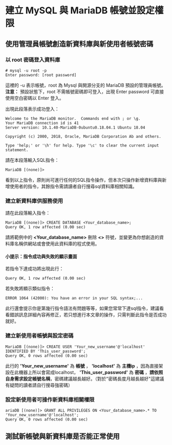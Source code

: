 # 建立 MySQL 與 MariaDB 帳號並設定權限

## 使用管理員帳號創造新資料庫與新使用者帳號密碼

### 以 root 密碼登入資料庫
    # mysql -u root -p  
    Enter password: [root password]

這裡的 -u 表示帳號，root 為 Mysql 與開源分支的 MariaDB 預設的管理員帳號。
**注意：** 預設狀態下，root 不需帳號密碼即可登入，出現 Enter password 可直接使用空白密碼以 Enter 登入。

出現此段落表示成功登入：  

    Welcome to the MariaDB monitor.  Commands end with ; or \g.  
    Your MariaDB connection id is 41  
    Server version: 10.1.40-MariaDB-0ubuntu0.18.04.1 Ubuntu 18.04  

    Copyright (c) 2000, 2018, Oracle, MariaDB Corporation Ab and others.  

    Type 'help;' or '\h' for help. Type '\c' to clear the current input statement.  

請在本段落輸入SQL指令：  

    MariaDB [(none)]>

看到以上指令，原則尚可進行任何的SQL指令操作，但本次只操作新增資料庫與新增使用者的指令，其餘指令需請讀者自行搜尋sql資料庫相關知識。

### 建立新資料庫供服務使用
請在此段落輸入指令：  

    MariaDB [(none)]> CREATE DATABASE <Your_database_name>;  
    Query OK, 1 row affected (0.00 sec)

請將範例中的 **<Your_database_name>** 刪除 **<>** 符號，並變更為你想創造的資料庫名稱供網站或會使用此資料庫的程式使用。

#### 小提示：指令成功與失敗的顯示畫面

若指令下達成功將出現此行：  

    Query OK, 1 row affected (0.00 sec)

若失敗將顯示類似指令：  

    ERROR 1064 (42000): You have an error in your SQL syntax;...

此行還會提示你是第幾行指令語法有問題等等，如果您常常下達sql指令，建議看看錯誤訊息詳細內容再修正，若只想進行本文章的操作，只需判斷此指令是否成功就好。

### 建立新使用者帳號與設定密碼

    MariaDB [(none)]> CREATE USER 'Your_new_username'@'localhost' IDENTIFIED BY 'This_user_password';
    Query OK, 0 rows affected (0.00 sec)

此行的 **'Your_new_username'** 為 **帳號** ， **'localhost'** 為 **主機ip** ，因為直接架設在此機器上所以會寫成localhost， **'This_user_password'** 為 **密碼** ，**請依照自身需求設定帳號名稱**，密碼建議越長越好。（對於"密碼長度月越長越好"這建議有疑問的讀者請自行搜尋強密碼）

### 設定新使用者可操作新資料庫相關權限

    ariaDB [(none)]> GRANT ALL PRIVILEGES ON <Your_database_name>.* TO 'Your_new_username'@'localhost';  
    Query OK, 0 rows affected (0.00 sec)

## 測試新帳號與新資料庫是否能正常使用
